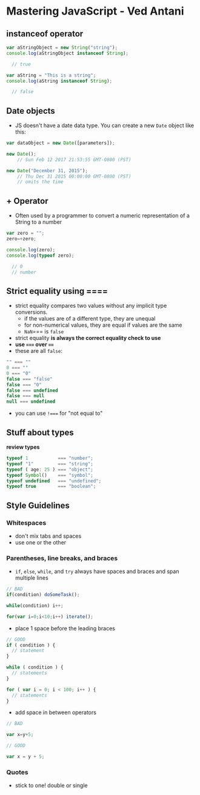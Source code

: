 # Mastering JavaScript - Ved Antani

## instanceof operator

```javascript
var aStringObject = new String("string");
console.log(aStringObject instanceof String);

  // true

var aString = "This is a string";
console.log(aString instanceof String);

  // false
```

## Date objects
* JS doesn't have a date data type. You can create a new `Date` object like this:

```javascript
var dataObject = new Date([parameters]);

new Date();
    // Sun Feb 12 2017 21:53:55 GMT-0800 (PST)

new Date("December 31, 2015");
    // Thu Dec 31 2015 00:00:00 GMT-0800 (PST)
    // omits the time
```

## + Operator
* Often used by a programmer to convert a numeric representation of a String to a number

```javascript
var zero = "";
zero=+zero;

console.log(zero);
console.log(typeof zero);

  // 0
  // number
```

## Strict equality using ====
* strict equality compares two values without any implicit type conversions.
  - if the values are of a different type, they are unequal
  - for non-numerical values, they are equal if values are the same
  - `NaN`=== <a number> is `false`
* strict equality __is always the correct equality check to use__
* __use `===` over `==`__
* these are all `false`:

```javascript
"" === ""
0 === ""
0 === "0"
false === "false"
false === "0"
false === undefined
false === null
null === undefined
```

* you can use `!===` for "not equal to"

## Stuff about  types
__review types__

```javascript
typeof 1           === "number";
typeof "1"         === "string";
typeof ( age: 25 ) === "object";
typeof Symbol()    === "symbol";
typeof undefined   === "undefined";
typeof true        === "boolean";
```


## Style Guidelines
### Whitespaces
* don't mix tabs and spaces
* use one or the other

### Parentheses, line breaks, and braces
* `if`, `else`, `while`, and `try` always have spaces and braces and span multiple lines

```javascript
// BAD
if(condition) doSomeTask();

while(condition) i++;

for(var i=0;i<10;i++) iterate();
```

* place 1 space before the leading braces

```javascript
// GOOD
if ( condition ) {
  // statement
}

while ( condition ) {
  // statements
}

for ( var i = 0; i < 100; i++ ) {
  // statements
}
```

* add space in between operators

```javascript
// BAD

var x=y+5;

// GOOD

var x = y + 5;
```

### Quotes
* stick to one! double or single


